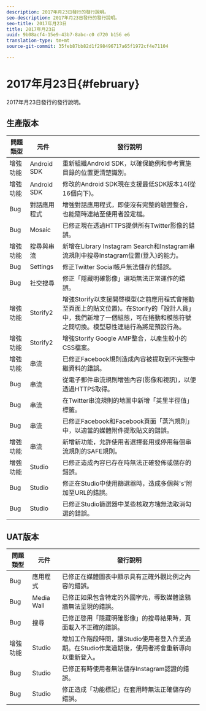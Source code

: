 ```yaml
---
description: 2017年月23日發行的發行說明。
seo-description: 2017年月23日發行的發行說明。
seo-title: 2017年月23日
title: 2017年月23日
uuid: 9b08acf4-15e9-43b7-8abc-c0 d720 b156 e6
translation-type: tm+mt
source-git-commit: 35feb87bb82d1f298496717a65f1972cf4e71104

---
```



# 2017年月23日{#february}

2017年月23日發行的發行說明。

## 生產版本

| **問題類型** | **元件** | **發行說明** |
|---|---|---|
| 增強功能 | Android SDK | 重新組織Android SDK，以確保範例和參考實施目錄的位置更清楚識別。 |
| 增強功能 | Android SDK | 修改的Android SDK現在支援最低SDK版本14(從16個向下)。 |
| Bug | 對話應用程式 | 增強對話應用程式，即使沒有完整的驗證整合，也能隨時連結至使用者設定檔。 |
| Bug | Mosaic | 已修正現在透過HTTPS提供所有Twitter影像的錯誤。 |
| 增強功能 | 搜尋與串流 | 新增在Library Instagram Search和Instagram串流規則中搜尋Instagram位置(登入)的能力。 |
| Bug | Settings | 修正Twitter Social帳戶無法儲存的錯誤。 |
| Bug | 社交搜尋 | 修正「隱藏明確影像」選項無法正常運作的錯誤。 |
| 增強功能 | Storify2 | 增強Storify以支援開啓模型(之前應用程式會捲動至頁面上的貼文位置)。在Storify的「設計人員」中，我們新增了一個組態，可在捲動和模態符號之間切換。模型惡性連結行為將是預設行為。 |
| 增強功能 | Storify2 | 增強Storify Google AMP整合，以產生較小的CSS檔案。 |
| 增強功能 | 串流 | 已修正Facebook規則造成內容被提取到不完整中繼資料的錯誤。 |
| Bug | 串流 | 從電子郵件串流規則增強內容(影像和視訊)，以便透過HTTPS取得。 |
| Bug | 串流 | 在Twitter串流規則的地圖中新增「英里半徑值」標籤。 |
| Bug | 串流 | 已修正Facebook和Facebook頁面「蒸汽規則」中，以適當的媒體附件提取貼文的錯誤。 |
| 增強功能 | 串流 | 新增新功能，允許使用者選擇套用或停用每個串流規則的SAFE規則。 |
| 增強功能 | Studio | 已修正造成內容已存在時無法正確發佈或儲存的錯誤。 |
| Bug | Studio | 修正在Studio中使用篩選器時，造成多個與's'附加至URL的錯誤。 |
| Bug | Studio | 已修正Studio篩選器中某些核取方塊無法取消勾選的錯誤。 |

## UAT版本

| **問題類型** | **元件** | **發行說明** |
|---|---|---|
| Bug | 應用程式 | 已修正在媒體圖表中顯示具有正確外觀比例之內容的錯誤。 |
| Bug | Media Wall | 已修正如果包含特定的外國字元，導致媒體塗鴉牆無法呈現的錯誤。 |
| Bug | 搜尋 | 已修正啓用「隱藏明確影像」的搜尋結果時，頁面載入不正確的錯誤。 |
| 增強功能 | Studio | 增加工作階段時間，讓Studio使用者登入作業過期。在Studio作業過期後，使用者將會重新導向以重新登入。 |
| Bug | Studio | 已修正有時使用者無法儲存Instagram認證的錯誤。 |
| Bug | Studio | 修正造成「功能標記」在套用時無法正確儲存的錯誤。 |

